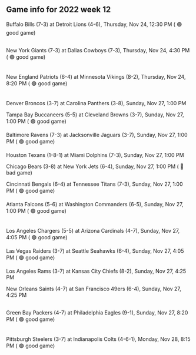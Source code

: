 ## Game info for 2022 week 12
Buffalo Bills (7-3) at Detroit Lions (4-6), Thursday, Nov 24, 12:30 PM (	:green_circle: good game)

<br/>New York Giants (7-3) at Dallas Cowboys (7-3), Thursday, Nov 24, 4:30 PM (	:green_circle: good game)

<br/>New England Patriots (6-4) at Minnesota Vikings (8-2), Thursday, Nov 24, 8:20 PM (	:green_circle: good game)

<br/>Denver Broncos (3-7) at Carolina Panthers (3-8), Sunday, Nov 27, 1:00 PM

Tampa Bay Buccaneers (5-5) at Cleveland Browns (3-7), Sunday, Nov 27, 1:00 PM (	:green_circle: good game)

Baltimore Ravens (7-3) at Jacksonville Jaguars (3-7), Sunday, Nov 27, 1:00 PM (	:green_circle: good game)

Houston Texans (1-8-1) at Miami Dolphins (7-3), Sunday, Nov 27, 1:00 PM

Chicago Bears (3-8) at New York Jets (6-4), Sunday, Nov 27, 1:00 PM (	:red_circle: bad game)

Cincinnati Bengals (6-4) at Tennessee Titans (7-3), Sunday, Nov 27, 1:00 PM (	:green_circle: good game)

Atlanta Falcons (5-6) at Washington Commanders (6-5), Sunday, Nov 27, 1:00 PM (	:green_circle: good game)

<br/>Los Angeles Chargers (5-5) at Arizona Cardinals (4-7), Sunday, Nov 27, 4:05 PM (	:green_circle: good game)

Las Vegas Raiders (3-7) at Seattle Seahawks (6-4), Sunday, Nov 27, 4:05 PM (	:green_circle: good game)

Los Angeles Rams (3-7) at Kansas City Chiefs (8-2), Sunday, Nov 27, 4:25 PM

New Orleans Saints (4-7) at San Francisco 49ers (6-4), Sunday, Nov 27, 4:25 PM

<br/>Green Bay Packers (4-7) at Philadelphia Eagles (9-1), Sunday, Nov 27, 8:20 PM (	:green_circle: good game)

<br/>Pittsburgh Steelers (3-7) at Indianapolis Colts (4-6-1), Monday, Nov 28, 8:15 PM (	:green_circle: good game)

